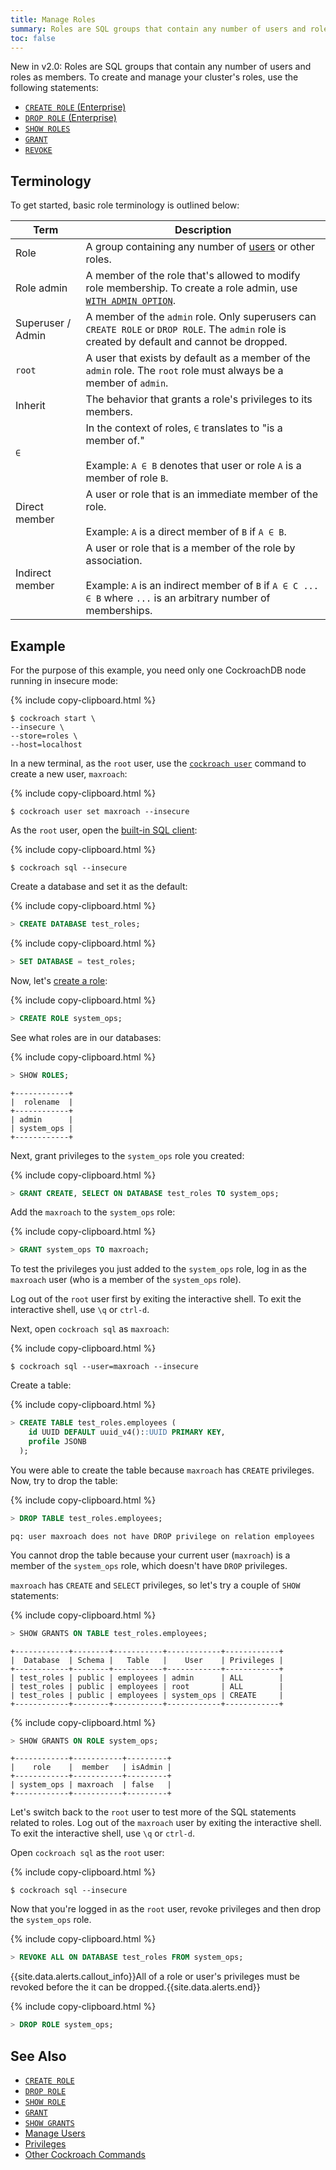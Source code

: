 ```yaml
---
title: Manage Roles
summary: Roles are SQL groups that contain any number of users and roles as members.
toc: false
---
```


<span class="version-tag">New in v2.0:</span> Roles are SQL groups that contain any number of users and roles as members. To create and manage your cluster's roles, use the following statements:

- [`CREATE ROLE` (Enterprise)](create-role.html)
- [`DROP ROLE` (Enterprise)](drop-role.html)
- [`SHOW ROLES`](show-roles.html)
- [`GRANT`](grant.html)
- [`REVOKE`](revoke.html)

<div id="toc"></div>

## Terminology

To get started, basic role terminology is outlined below:

Term | Description
-----|------------
Role | A group containing any number of [users](create-and-manage-users.html) or other roles.
Role admin | A member of the role that's allowed to modify role membership. To create a role admin, use [`WITH ADMIN OPTION`](grant.html).
Superuser / Admin | A member of the `admin` role. Only superusers can `CREATE ROLE` or `DROP ROLE`. The `admin` role is created by default and cannot be dropped.
`root` | A user that exists by default as a member of the `admin` role. The `root` role must always be a member of `admin`.
Inherit | The behavior that grants a role's privileges to its members.
`∈` | In the context of roles, `∈` translates to "is a member of."<br><br>Example: `A ∈ B` denotes that user or role `A` is a member of role `B`.
Direct member | A user or role that is an immediate member of the role.<br><br>Example: `A` is a direct member of `B` if `A ∈ B`.
Indirect member | A user or role that is a member of the role by association. <br><br>Example: `A` is an indirect member of `B` if `A ∈ C ... ∈ B` where `...` is an arbitrary number of memberships.

## Example

For the purpose of this example, you need only one CockroachDB node running in insecure mode:

{% include copy-clipboard.html %}
~~~ shell
$ cockroach start \
--insecure \
--store=roles \
--host=localhost
~~~

In a new terminal, as the `root` user, use the [`cockroach user`](create-and-manage-users.html) command to create a new user, `maxroach`:

{% include copy-clipboard.html %}
~~~ shell
$ cockroach user set maxroach --insecure
~~~

As the `root` user, open the [built-in SQL client](use-the-built-in-sql-client.html):

{% include copy-clipboard.html %}
~~~ shell
$ cockroach sql --insecure
~~~

Create a database and set it as the default:

{% include copy-clipboard.html %}
~~~ sql
> CREATE DATABASE test_roles;
~~~

{% include copy-clipboard.html %}
~~~ sql
> SET DATABASE = test_roles;
~~~

Now, let's [create a role](create-role.html):

{% include copy-clipboard.html %}
~~~ sql
> CREATE ROLE system_ops;
~~~

See what roles are in our databases:

{% include copy-clipboard.html %}
~~~ sql
> SHOW ROLES;
~~~
~~~
+------------+
|  rolename  |
+------------+
| admin      |
| system_ops |
+------------+
~~~

Next, grant privileges to the `system_ops` role you created:

{% include copy-clipboard.html %}
~~~ sql
> GRANT CREATE, SELECT ON DATABASE test_roles TO system_ops;
~~~

Add the `maxroach` to the `system_ops` role:

{% include copy-clipboard.html %}
~~~ sql
> GRANT system_ops TO maxroach;
~~~

To test the privileges you just added to the `system_ops` role, log in as the `maxroach` user (who is a member of the `system_ops` role).

Log out of the `root` user first by exiting the interactive shell. To exit the interactive shell, use `\q` or `ctrl-d`.

Next, open `cockroach sql` as `maxroach`:

{% include copy-clipboard.html %}
~~~ shell
$ cockroach sql --user=maxroach --insecure
~~~

Create a table:

{% include copy-clipboard.html %}
~~~ sql
> CREATE TABLE test_roles.employees (
    id UUID DEFAULT uuid_v4()::UUID PRIMARY KEY,
    profile JSONB
  );
~~~

You were able to create the table because `maxroach` has `CREATE` privileges. Now, try to drop the table:

{% include copy-clipboard.html %}
~~~ sql
> DROP TABLE test_roles.employees;
~~~
~~~
pq: user maxroach does not have DROP privilege on relation employees
~~~

You cannot drop the table because your current user (`maxroach`) is a member of the `system_ops` role, which doesn't have `DROP` privileges.

`maxroach` has `CREATE` and `SELECT` privileges, so let's try a couple of `SHOW` statements:

{% include copy-clipboard.html %}
~~~ sql
> SHOW GRANTS ON TABLE test_roles.employees;
~~~
~~~
+------------+--------+-----------+------------+------------+
|  Database  | Schema |   Table   |    User    | Privileges |
+------------+--------+-----------+------------+------------+
| test_roles | public | employees | admin      | ALL        |
| test_roles | public | employees | root       | ALL        |
| test_roles | public | employees | system_ops | CREATE     |
+------------+--------+-----------+------------+------------+
~~~

{% include copy-clipboard.html %}
~~~ sql
> SHOW GRANTS ON ROLE system_ops;
~~~
~~~
+------------+-----------+---------+
|    role    |  member   | isAdmin |
+------------+-----------+---------+
| system_ops | maxroach  | false   |
+------------+-----------+---------+
~~~

Let's switch back to the `root` user to test more of the SQL statements related to roles. Log out of the `maxroach` user by exiting the interactive shell. To exit the interactive shell, use `\q` or `ctrl-d`.

Open `cockroach sql` as the `root` user:

{% include copy-clipboard.html %}
~~~ shell
$ cockroach sql --insecure
~~~

Now that you're logged in as the `root` user, revoke privileges and then drop the `system_ops` role.

{% include copy-clipboard.html %}
~~~ sql
> REVOKE ALL ON DATABASE test_roles FROM system_ops;
~~~

{{site.data.alerts.callout_info}}All of a role or user's privileges must be revoked before the it can be dropped.{{site.data.alerts.end}}

{% include copy-clipboard.html %}
~~~ sql
> DROP ROLE system_ops;
~~~

## See Also

- [`CREATE ROLE`](create-role.html)
- [`DROP ROLE`](drop-role.html)
- [`SHOW ROLE`](show-role.html)
- [`GRANT`](grant.html)
- [`SHOW GRANTS`](show-grants.html)
- [Manage Users](create-and-manage-users.html)
- [Privileges](privileges.html)
- [Other Cockroach Commands](cockroach-commands.html)
